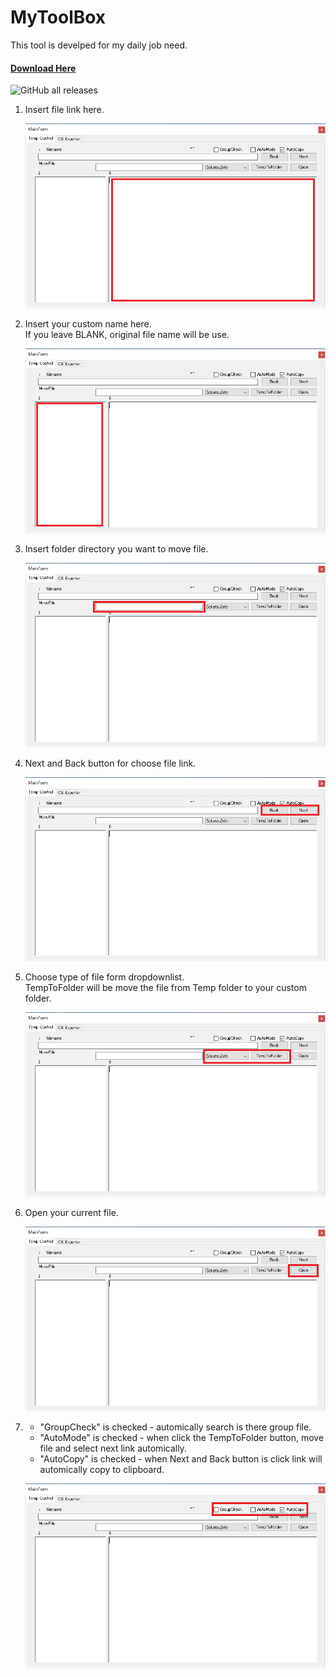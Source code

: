 # MyToolBox

This tool is develped for my daily job need.

#### [Download Here](https://github.com/Monojue/MyToolBox/releases/download/v1.1/MyToolBox_v1.1.zip)
![GitHub all releases](https://img.shields.io/github/downloads/Monojue/MyToolBox/total?color=Blue&label=Downloads&style=plastic)

1.  Insert file link here.

    ![01](images/01.png)

2.  Insert your custom name here.<br />
    If you leave BLANK, original file name will be use.


    ![01](images/02.png)
    
3.  Insert folder directory you want to move file.

    ![01](images/03.png)

4.  Next and Back button for choose file link.

    ![01](images/04.png)

5.  Choose type of file form dropdownlist.<br />
    TempToFolder will be move the file from Temp folder to your custom folder.
    
    ![01](images/05.png)

6.  Open your current file.

    ![01](images/06.png)

7.  - "GroupCheck" is checked - automically search is there group file.<br />
    - "AutoMode" is checked - when click the TempToFolder button, move file and select next link automically.<br />
    - "AutoCopy" is checked - when Next and Back button is click link will automically copy to clipboard.<br />

    ![01](images/07.png)
